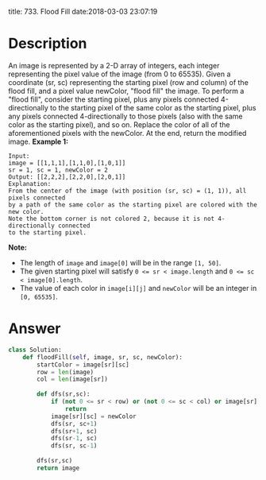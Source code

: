 title: 733. Flood Fill
date:2018-03-03 23:07:19

# Description
An image is represented by a 2-D array of integers, each integer representing the pixel value of the image (from 0 to 65535).
Given a coordinate (sr, sc) representing the starting pixel (row and column) of the flood fill, and a pixel value newColor, "flood fill" the image.
To perform a "flood fill", consider the starting pixel, plus any pixels connected 4-directionally to the starting pixel of the same color as the starting pixel, plus any pixels connected 4-directionally to those pixels (also with the same color as the starting pixel), and so on. Replace the color of all of the aforementioned pixels with the newColor.
At the end, return the modified image.
**Example 1:**
```
Input: 
image = [[1,1,1],[1,1,0],[1,0,1]]
sr = 1, sc = 1, newColor = 2
Output: [[2,2,2],[2,2,0],[2,0,1]]
Explanation: 
From the center of the image (with position (sr, sc) = (1, 1)), all pixels connected 
by a path of the same color as the starting pixel are colored with the new color.
Note the bottom corner is not colored 2, because it is not 4-directionally connected
to the starting pixel.
```
**Note:**
- The length of `image` and `image[0]` will be in the range `[1, 50]`.
- The given starting pixel will satisfy `0 <= sr < image.length` and `0 <= sc < image[0].length`.
- The value of each color in `image[i][j]` and `newColor` will be an integer in `[0, 65535]`.

# Answer
```python
class Solution:
    def floodFill(self, image, sr, sc, newColor):
        startColor = image[sr][sc]
        row = len(image)
        col = len(image[sr])
        
        def dfs(sr,sc):
            if (not 0 <= sr < row) or (not 0 <= sc < col) or image[sr][sc] != startColor or image[sr][sc] == newColor:
                return
            image[sr][sc] = newColor
            dfs(sr, sc+1)
            dfs(sr+1, sc)
            dfs(sr-1, sc)
            dfs(sr, sc-1)
        
        dfs(sr,sc)
        return image
```
